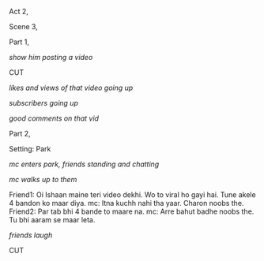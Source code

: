Act 2,

Scene 3,

Part 1,

_show him posting a video_

CUT

_likes and views of that video going up_

_subscribers going up_

_good comments on that vid_

Part 2,

Setting: Park

_mc enters park, friends standing and chatting_

_mc walks up to them_

Friend1: Oi Ishaan maine teri video dekhi. Wo to viral ho gayi hai. Tune akele 4 bandon ko maar diya.
mc: Itna kuchh nahi tha yaar. Charon noobs the.
Friend2: Par tab bhi 4 bande to maare na.
mc: Arre bahut badhe noobs the. Tu bhi aaram se maar leta.

_friends laugh_

CUT
